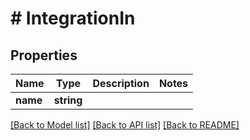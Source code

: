 # # IntegrationIn

## Properties

Name | Type | Description | Notes
------------ | ------------- | ------------- | -------------
**name** | **string** |  |

[[Back to Model list]](../../README.md#models) [[Back to API list]](../../README.md#endpoints) [[Back to README]](../../README.md)
